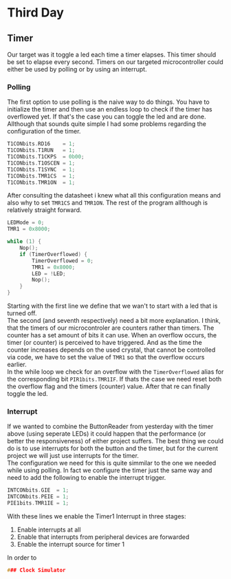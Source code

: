 # Third Day

## Timer 

Our target was it toggle a led each time a timer elapses. This timer should be set to elapse every second. Timers on our targeted microcontroller could either be used by polling or by using an interrupt.

### Polling

The first option to use polling is the naive way to do things. You have to initialize the timer and then use an endless loop to check if the timer has overflowed yet. If that's the case you can toggle the led and are done.
Allthough that sounds quite simple I had some problems regarding the configuration of the timer.

```c
T1CONbits.RD16    = 1;
T1CONbits.T1RUN   = 1;
T1CONbits.T1CKPS  = 0b00;
T1CONbits.T1OSCEN = 1;
T1CONbits.T1SYNC  = 1;
T1CONbits.TMR1CS  = 1;
T1CONbits.TMR1ON  = 1;
```

After consulting the datasheet i knew what all this configuration means and also why to set `TMR1CS` and `TMR1ON`. The rest of the program allthough is relatively straight forward.

```c
LEDMode = 0;
TMR1 = 0x8000;

while (1) {
    Nop();
    if (TimerOverflowed) {
        TimerOverflowed = 0;
        TMR1 = 0x8000;
        LED = !LED;
        Nop();
    }
}
```

Starting with the first line we define that we wan't to start with a led that is turned off.  
The second (and seventh respectively) need a bit more explanation. I think, that the timers of our microcontroler are counters rather than timers. The counter has a set amount of bits it can use. When an overflow occurs, the timer (or counter) is perceived to have triggered. And as the time the counter increases depends on the used crystal, that cannot be controlled via code, we have to set the value of `TMR1` so that the overflow occurs earlier.  
In the while loop we check for an overflow with the `TimerOverflowed` alias for the corresponding bit `PIR1bits.TMR1IF`. If thats the case we need reset both the overflow flag and the timers (counter) value. After that re can finally toggle the led.

### Interrupt

If we wanted to combine the ButtonReader from yesterday with the timer above (using seperate LEDs) it could happen that the performance (or better the responsiveness) of either project suffers. The best thing we could do is to use interrupts for both the button and the timer, but for the current project we will just use interrupts for the timer.  
The configuration we need for this is quite simmilar to the one we needed while using polling. In fact we configure the timer just the same way and need to add the following to enable the interrupt trigger.

```c
INTCONbits.GIE  = 1;
INTCONbits.PEIE = 1;
PIE1bits.TMR1IE = 1;
```

With these lines we enable the Timer1 Interrupt in three stages:

1. Enable interrupts at all
2. Enable that interrupts from peripheral devices are forwarded
3. Enable the interrupt source for timer 1

In order to 
```c
### Clock Simulator